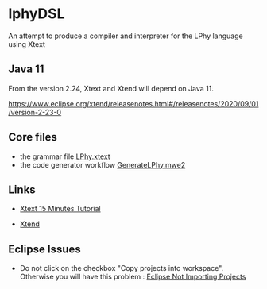 # lphyDSL
An attempt to produce a compiler and interpreter for the LPhy language using Xtext

## Java 11

From the version 2.24, Xtext and Xtend will depend on Java 11.

https://www.eclipse.org/xtend/releasenotes.html#/releasenotes/2020/09/01/version-2-23-0

## Core files

- the grammar file [LPhy.xtext](https://github.com/LinguaPhylo/lphyDSL/blob/main/src/lphy/dsl/LPhy.xtext)
- the code generator workflow [GenerateLPhy.mwe2](https://github.com/LinguaPhylo/lphyDSL/blob/main/src/lphy/dsl/GenerateLPhy.mwe2)

## Links

- [Xtext 15 Minutes Tutorial](https://www.eclipse.org/Xtext/documentation/102_domainmodelwalkthrough.html)

- [Xtend](https://www.eclipse.org/xtend/)

## Eclipse Issues

- Do not click on the checkbox "Copy projects into workspace". Otherwise you will have this problem : 
[Eclipse Not Importing Projects](https://stackoverflow.com/questions/19666049/eclipse-not-importing-projects)
